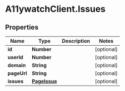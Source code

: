 # A11ywatchClient.Issues

## Properties

Name | Type | Description | Notes
------------ | ------------- | ------------- | -------------
**id** | **Number** |  | [optional] 
**userId** | **Number** |  | [optional] 
**domain** | **String** |  | [optional] 
**pageUrl** | **String** |  | [optional] 
**issues** | [**PageIssue**](PageIssue.md) |  | [optional] 



